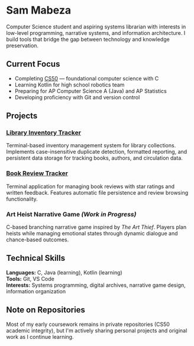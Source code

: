 # Sam Mabeza

Computer Science student and aspiring systems librarian with interests in low-level programming, narrative systems, and information architecture. I build tools that bridge the gap between technology and knowledge preservation.

## Current Focus
- Completing [CS50](https://cs50.harvard.edu/) — foundational computer science with C
- Learning Kotlin for high school robotics team
- Preparing for AP Computer Science A (Java) and AP Statistics
- Developing proficiency with Git and version control

## Projects

### [Library Inventory Tracker](https://github.com/sammabeza/library-inventory)
Terminal-based inventory management system for library collections. Implements case-insensitive duplicate detection, formatted reporting, and persistent data storage for tracking books, authors, and circulation data.

### [Book Review Tracker](https://github.com/sammabeza/book-review-tracker)
Terminal application for managing book reviews with star ratings and written feedback. Features automatic file persistence and review browsing functionality.

### Art Heist Narrative Game *(Work in Progress)*
C-based branching narrative game inspired by *The Art Thief*. Players plan heists while managing emotional states through dynamic dialogue and chance-based outcomes.

## Technical Skills

**Languages:** C, Java (learning), Kotlin (learning)  
**Tools:** Git, VS Code  
**Interests:** Systems programming, digital archives, narrative game design, information organization

## Note on Repositories

Most of my early coursework remains in private repositories (CS50 academic integrity), but I'm actively sharing personal projects and original work as I continue learning.
